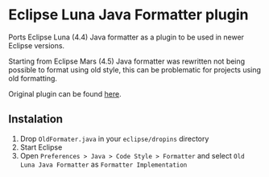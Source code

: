 # Eclipse Luna Java Formatter plugin

Ports Eclipse Luna (4.4) Java formatter as a plugin to be used in newer Eclipse versions.

Starting from Eclipse Mars (4.5) Java formatter was rewritten not being possible to format using old style, this can be problematic for projects using old formatting.

Original plugin can be found [here](http://eclipse-n-mati.blogspot.com.es/2015/06/eclipse-mars-how-to-switch-back-to.html).

## Instalation
1. Drop `OldFormater.java` in your `eclipse/dropins` directory
2. Start Eclipse
3. Open `Preferences > Java > Code Style > Formatter` and select `Old Luna Java Formatter` as `Formatter Implementation`
